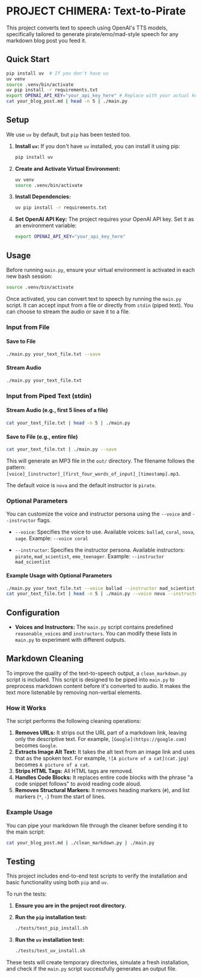# PROJECT CHIMERA: Text-to-Pirate

This project converts text to speech using OpenAI's TTS models, specifically tailored to generate pirate/emo/mad-style speech for any markdown blog post you feed it.

## Quick Start

```bash
pip install uv  # If you don't have uv
uv venv
source .venv/bin/activate
uv pip install -r requirements.txt
export OPENAI_API_KEY="your_api_key_here" # Replace with your actual key
cat your_blog_post.md | head -n 5 | ./main.py
```

## Setup

We use `uv` by default, but `pip` has been tested too.

1.  **Install `uv`:**
    If you don't have `uv` installed, you can install it using pip:

    ```bash
    pip install uv
    ```

2.  **Create and Activate Virtual Environment:**

    ```bash
    uv venv
    source .venv/bin/activate
    ```

3.  **Install Dependencies:**

    ```bash
    uv pip install -r requirements.txt
    ```

4.  **Set OpenAI API Key:**
    The project requires your OpenAI API key. Set it as an environment variable:
    ```bash
    export OPENAI_API_KEY="your_api_key_here"
    ```

## Usage

Before running `main.py`, ensure your virtual environment is activated in each new bash session:

```bash
source .venv/bin/activate
```

Once activated, you can convert text to speech by running the `main.py` script. It can accept input from a file or directly from `stdin` (piped text). You can choose to stream the audio or save it to a file.

### Input from File

#### Save to File

```bash
./main.py your_text_file.txt --save
```

#### Stream Audio

```bash
./main.py your_text_file.txt
```

### Input from Piped Text (stdin)

#### Stream Audio (e.g., first 5 lines of a file)

```bash
cat your_text_file.txt | head -n 5 | ./main.py
```

#### Save to File (e.g., entire file)

```bash
cat your_text_file.txt | ./main.py --save
```

This will generate an MP3 file in the `out/` directory. The filename follows the pattern: `[voice]_[instructor]_[first_four_words_of_input]_[timestamp].mp3`.

The default voice is `nova` and the default instructor is `pirate`.

### Optional Parameters

You can customize the voice and instructor persona using the `--voice` and `--instructor` flags.

- `--voice`: Specifies the voice to use.
  Available voices: `ballad`, `coral`, `nova`, `sage`.
  Example: `--voice coral`

- `--instructor`: Specifies the instructor persona.
  Available instructors: `pirate`, `mad_scientist`, `emo_teenager`.
  Example: `--instructor mad_scientist`

#### Example Usage with Optional Parameters

```bash
./main.py your_text_file.txt --voice ballad --instructor mad_scientist
cat your_text_file.txt | head -n 5 | ./main.py --voice nova --instructor emo_teenager
```

## Configuration

- **Voices and Instructors:** The `main.py` script contains predefined `reasonable_voices` and `instructors`. You can modify these lists in `main.py` to experiment with different outputs.

## Markdown Cleaning

To improve the quality of the text-to-speech output, a `clean_markdown.py` script is included. This script is designed to be piped into `main.py` to preprocess markdown content before it's converted to audio. It makes the text more listenable by removing non-verbal elements.

### How it Works

The script performs the following cleaning operations:

1.  **Removes URLs:** It strips out the URL part of a markdown link, leaving only the descriptive text. For example, `[Google](https://google.com)` becomes `Google`.
2.  **Extracts Image Alt Text:** It takes the alt text from an image link and uses that as the spoken text. For example, `![A picture of a cat](cat.jpg)` becomes `A picture of a cat`.
3.  **Strips HTML Tags:** All HTML tags are removed.
4.  **Handles Code Blocks:** It replaces entire code blocks with the phrase "a code snippet follows" to avoid reading code aloud.
5.  **Removes Structural Markers:** It removes heading markers (`#`), and list markers (`*`, `-`) from the start of lines.

### Example Usage

You can pipe your markdown file through the cleaner before sending it to the main script:

```bash
cat your_blog_post.md | ./clean_markdown.py | ./main.py
```

## Testing

This project includes end-to-end test scripts to verify the installation and basic functionality using both `pip` and `uv`.

To run the tests:

1.  **Ensure you are in the project root directory.**

2.  **Run the `pip` installation test:**

    ```bash
    ./tests/test_pip_install.sh
    ```

3.  **Run the `uv` installation test:**
    ```bash
    ./tests/test_uv_install.sh
    ```

These tests will create temporary directories, simulate a fresh installation, and check if the `main.py` script successfully generates an output file.
